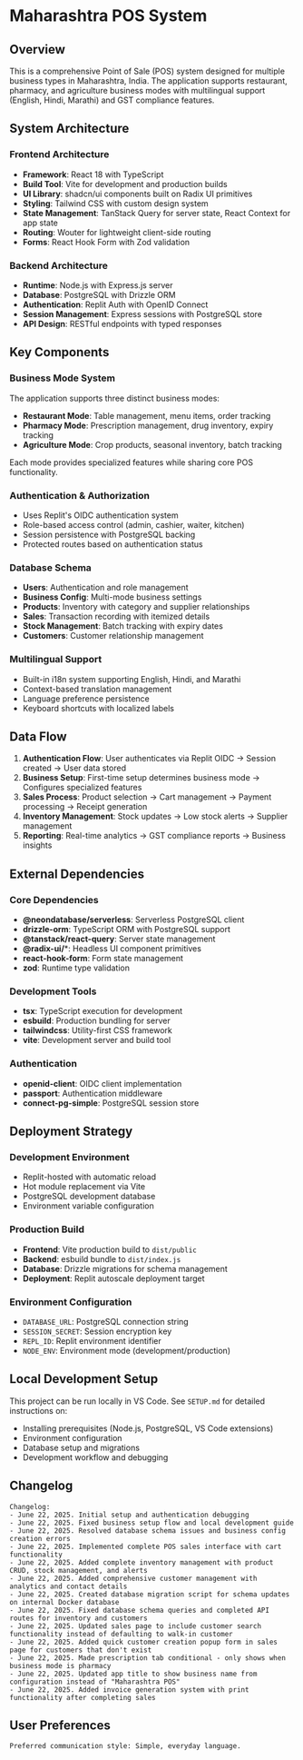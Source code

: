 # Maharashtra POS System

## Overview

This is a comprehensive Point of Sale (POS) system designed for multiple business types in Maharashtra, India. The application supports restaurant, pharmacy, and agriculture business modes with multilingual support (English, Hindi, Marathi) and GST compliance features.

## System Architecture

### Frontend Architecture
- **Framework**: React 18 with TypeScript
- **Build Tool**: Vite for development and production builds
- **UI Library**: shadcn/ui components built on Radix UI primitives
- **Styling**: Tailwind CSS with custom design system
- **State Management**: TanStack Query for server state, React Context for app state
- **Routing**: Wouter for lightweight client-side routing
- **Forms**: React Hook Form with Zod validation

### Backend Architecture
- **Runtime**: Node.js with Express.js server
- **Database**: PostgreSQL with Drizzle ORM
- **Authentication**: Replit Auth with OpenID Connect
- **Session Management**: Express sessions with PostgreSQL store
- **API Design**: RESTful endpoints with typed responses

## Key Components

### Business Mode System
The application supports three distinct business modes:
- **Restaurant Mode**: Table management, menu items, order tracking
- **Pharmacy Mode**: Prescription management, drug inventory, expiry tracking
- **Agriculture Mode**: Crop products, seasonal inventory, batch tracking

Each mode provides specialized features while sharing core POS functionality.

### Authentication & Authorization
- Uses Replit's OIDC authentication system
- Role-based access control (admin, cashier, waiter, kitchen)
- Session persistence with PostgreSQL backing
- Protected routes based on authentication status

### Database Schema
- **Users**: Authentication and role management
- **Business Config**: Multi-mode business settings
- **Products**: Inventory with category and supplier relationships
- **Sales**: Transaction recording with itemized details
- **Stock Management**: Batch tracking with expiry dates
- **Customers**: Customer relationship management

### Multilingual Support
- Built-in i18n system supporting English, Hindi, and Marathi
- Context-based translation management
- Language preference persistence
- Keyboard shortcuts with localized labels

## Data Flow

1. **Authentication Flow**: User authenticates via Replit OIDC → Session created → User data stored
2. **Business Setup**: First-time setup determines business mode → Configures specialized features
3. **Sales Process**: Product selection → Cart management → Payment processing → Receipt generation
4. **Inventory Management**: Stock updates → Low stock alerts → Supplier management
5. **Reporting**: Real-time analytics → GST compliance reports → Business insights

## External Dependencies

### Core Dependencies
- **@neondatabase/serverless**: Serverless PostgreSQL client
- **drizzle-orm**: TypeScript ORM with PostgreSQL support
- **@tanstack/react-query**: Server state management
- **@radix-ui/***: Headless UI component primitives
- **react-hook-form**: Form state management
- **zod**: Runtime type validation

### Development Tools
- **tsx**: TypeScript execution for development
- **esbuild**: Production bundling for server
- **tailwindcss**: Utility-first CSS framework
- **vite**: Development server and build tool

### Authentication
- **openid-client**: OIDC client implementation
- **passport**: Authentication middleware
- **connect-pg-simple**: PostgreSQL session store

## Deployment Strategy

### Development Environment
- Replit-hosted with automatic reload
- Hot module replacement via Vite
- PostgreSQL development database
- Environment variable configuration

### Production Build
- **Frontend**: Vite production build to `dist/public`
- **Backend**: esbuild bundle to `dist/index.js`
- **Database**: Drizzle migrations for schema management
- **Deployment**: Replit autoscale deployment target

### Environment Configuration
- `DATABASE_URL`: PostgreSQL connection string
- `SESSION_SECRET`: Session encryption key
- `REPL_ID`: Replit environment identifier
- `NODE_ENV`: Environment mode (development/production)

## Local Development Setup

This project can be run locally in VS Code. See `SETUP.md` for detailed instructions on:
- Installing prerequisites (Node.js, PostgreSQL, VS Code extensions)
- Environment configuration
- Database setup and migrations
- Development workflow and debugging

## Changelog
```
Changelog:
- June 22, 2025. Initial setup and authentication debugging
- June 22, 2025. Fixed business setup flow and local development guide
- June 22, 2025. Resolved database schema issues and business config creation errors
- June 22, 2025. Implemented complete POS sales interface with cart functionality
- June 22, 2025. Added complete inventory management with product CRUD, stock management, and alerts
- June 22, 2025. Added comprehensive customer management with analytics and contact details  
- June 22, 2025. Created database migration script for schema updates on internal Docker database
- June 22, 2025. Fixed database schema queries and completed API routes for inventory and customers
- June 22, 2025. Updated sales page to include customer search functionality instead of defaulting to walk-in customer
- June 22, 2025. Added quick customer creation popup form in sales page for customers that don't exist
- June 22, 2025. Made prescription tab conditional - only shows when business mode is pharmacy
- June 22, 2025. Updated app title to show business name from configuration instead of "Maharashtra POS"
- June 22, 2025. Added invoice generation system with print functionality after completing sales
```

## User Preferences
```
Preferred communication style: Simple, everyday language.
```